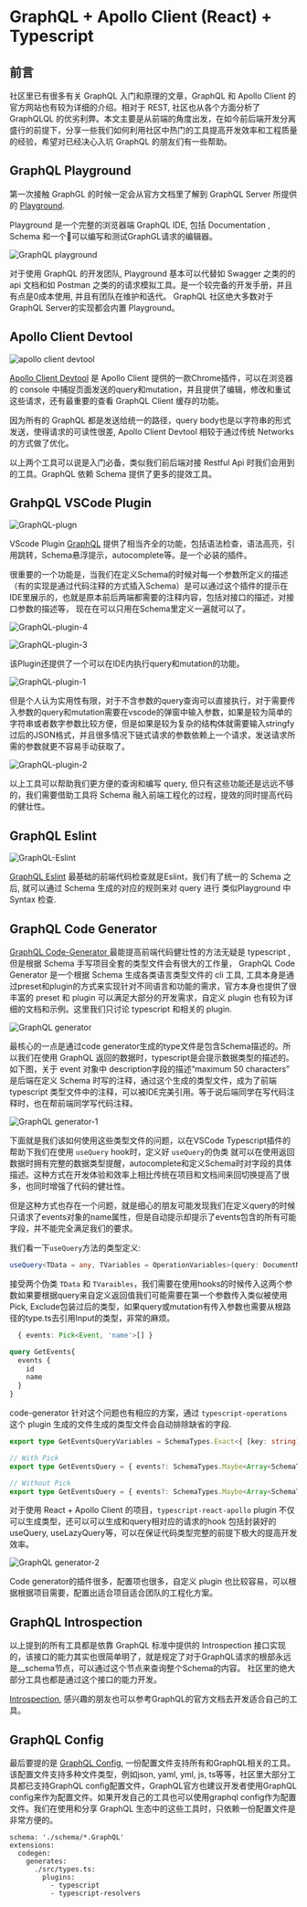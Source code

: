 # GraphQL + Apollo Client (React) + Typescript

## 前言

社区里已有很多有关 GraphQL 入门和原理的文章，GraphQL 和 Apollo Client 的官方网站也有较为详细的介绍。相对于 REST, 社区也从各个方面分析了 GraphQLQL 的优劣利弊。本文主要是从前端的角度出发，在如今前后端开发分离盛行的前提下，分享一些我们如何利用社区中热门的工具提高开发效率和工程质量的经验，希望对已经决心入坑 GraphQL 的朋友们有一些帮助。

## GraphQL Playground

第一次接触 GraphGL 的时候一定会从官方文档里了解到 GraphQL Server 所提供的 [Playground](https://github.com/GraphQL/GraphQL-playground). 

Playground 是一个完整的浏览器端 GraphQL IDE, 包括 Documentation , Schema 和一个可以编写和测试GraphGL请求的编辑器。

![GraphQL playground](img/graphql-playgroundpng "Playground")

对于使用 GraphQL 的开发团队, Playground 基本可以代替如 Swagger 之类的的 api 文档和如 Postman 之类的的请求模拟工具。是一个较完备的开发手册，并且有点是0成本使用, 并且有团队在维护和迭代。 GraphQL 社区绝大多数对于GraphQL Server的实现都会内置 Playground。


## Apollo Client Devtool

![apollo client devtool](/img/devtool.jpg "apollo client devtool")

[Apollo Client Devtool](https://chrome.google.com/webstore/detail/apollo-client-devtools/jdkknkkbebbapilgoeccciglkfbmbnfm) 是 Apollo Client 提供的一款Chrome插件，可以在浏览器的 console 中捕捉页面发送的query和mutation，并且提供了编辑，修改和重试这些请求，还有最重要的查看 GraphQL Client 缓存的功能。

因为所有的 GraphQL 都是发送给统一的路径，query body也是以字符串的形式发送，使得请求的可读性很差, Apollo Client Devtool 相较于通过传统 Networks 的方式做了优化。

以上两个工具可以说是入门必备，类似我们前后端对接 Restful Api 时我们会用到的工具。GraphQL 依赖 Schema 提供了更多的提效工具。

## GrahpQL VSCode Plugin

![GraphQL-plugn](img/plugin.gif "GraphQL plugin")

VScode Plugin [GraphQL](https://marketplace.visualstudio.com/items?itemName=GraphQL.vscode-GraphQL) 提供了相当齐全的功能，包括语法检查，语法高亮，引用跳转，Schema悬浮提示，autocomplete等。是一个必装的插件。

很重要的一个功能是，当我们在定义Schema的时候对每一个参数所定义的描述（有的实现是通过代码注释的方式插入Schema）是可以通过这个插件的提示在IDE里展示的，也就是原本前后两端都需要的注释内容，包括对接口的描述，对接口参数的描述等， 现在在可以只用在Schema里定义一遍就可以了。

![GraphQL-plugin-4](img/plugin_4.png "GraphQL plugin")

![GraphQL-plugin-3](img/plugin_3.png "GraphQL plugin")

该Plugin还提供了一个可以在IDE内执行query和mutation的功能。

![GraphQL-plugin-1](img/plugin_1.png "GraphQL plugin")

但是个人认为实用性有限，对于不含参数的query查询可以直接执行，对于需要传入参数的query和mutation需要在vscode的弹窗中输入参数，如果是较为简单的字符串或者数字参数比较方便，但是如果是较为复杂的结构体就需要输入stringfy过后的JSON格式，并且很多情况下链式请求的参数依赖上一个请求，发送请求所需的参数就更不容易手动获取了。

![GraphQL-plugin-2](img/plugin_2.png "GraphQL plugin")

以上工具可以帮助我们更方便的查询和编写 query, 但只有这些功能还是远远不够的，我们需要借助工具将 Schema 融入前端工程化的过程，提效的同时提高代码的健壮性。

## GraphQL Eslint

![GraphQL-Eslint](img/eslint.gif "GraphQL Eslint")

[GraphQL Eslint](https://github.com/dotansimha/GraphQL-Eslint) 最基础的前端代码检查就是Eslint，我们有了统一的 Schema 之后, 就可以通过 Schema 生成的对应的规则来对 query 进行 类似Playground 中 Syntax 检查. 

## GraphQL Code Generator 

[GraphQL Code-Generator ](https://www.GraphQL-code-generator.com/) 最能提高前端代码健壮性的方法无疑是 typescript , 但是根据 Schema 手写项目全套的类型文件会有很大的工作量， GraphQL Code Generator 是一个根据 Schema 生成各类语言类型文件的 cli 工具, 工具本身是通过preset和plugin的方式来实现针对不同语言和功能的需求，官方本身也提供了很丰富的 preset 和 plugin 可以满足大部分的开发需求，自定义  plugin 也有较为详细的文档和示例。这里我们只讨论 typescript 和相关的 plugin.

![GraphQL generator](img/generator.png "generator")

最核心的一点是通过code generator生成的type文件是包含Schema描述的。所以我们在使用 GraphQL 返回的数据时，typescript是会提示数据类型的描述的。如下图，关于 event 对象中 description字段的描述“maximum 50 characters” 是后端在定义 Schema 时写的注释，通过这个生成的类型文件，成为了前端typescript 类型文件中的注释，可以被IDE完美引用。等于说后端同学在写代码注释时，也在帮前端同学写代码注释。

![GraphQL generator-1](img/generator-1.png "generator-1")

下面就是我们该如何使用这些类型文件的问题，以在VSCode Typescript插件的帮助下我们在使用 `useQuery` hook时，定义好 `useQuery`的伪类 就可以在使用返回数据时拥有完整的数据类型提醒，autocomplete和定义Schema时对字段的具体描述。这种方式在开发体验和效率上相比传统在项目和文档间来回切换提高了很多，也同时增强了代码的健壮性。

但是这种方式也存在一个问题，就是细心的朋友可能发现我们在定义query的时候只请求了events对象的name属性，但是自动提示却提示了events包含的所有可能字段，并不能完全满足我们的要求。

我们看一下`useQuery`方法的类型定义:

```ts
useQuery<TData = any, TVariables = OperationVariables>(query: DocumentNode | TypedDocumentNode<TData, TVariables>, options?: QueryHookOptions<TData, TVariables>): QueryResult<TData, TVariables>;
```

接受两个伪类 `TData` 和 `TVaraibles`，我们需要在使用hooks的时候传入这两个参数如果要根据query来自定义返回值我们可能需要在第一个参数传入类似被使用Pick, Exclude包装过后的类型，如果query或mutation有传入参数也需要从根路径的type.ts去引用Input的类型，非常的麻烦。

```ts
  { events: Pick<Event, 'name'>[] }
```


```GraphQL
query GetEvents{
  events {
    id
    name
  }
}
```

code-generator 针对这个问题也有相应的方案，通过 `typescript-operations` 这个 plugin 生成的文件生成的类型文件会自动排除缺省的字段.

```ts
export type GetEventsQueryVariables = SchemaTypes.Exact<{ [key: string]: never; }>;

// With Pick 
export type GetEventsQuery = { events?: SchemaTypes.Maybe<Array<SchemaTypes.Maybe<Pick<SchemaTypes.Event, 'id' | 'name'>>>> };

// Without Pick
export type GetEventsQuery = { events?: SchemaTypes.Maybe<Array<SchemaTypes.Maybe<{ id: string, name?: SchemaTypes.Maybe<string> }>>> };

```

对于使用 React + Apollo Client 的项目，`typescript-react-apollo` plugin 不仅可以生成类型，还可以可以生成和query相对应的请求的hook 包括封装好的useQuery, useLazyQuery等，可以在保证代码类型完整的前提下极大的提高开发效率。

![GraphQL generator-2](img/generator-2.png "generator-2")

Code generator的插件很多，配置项也很多，自定义 plugin 也比较容易，可以根据根据项目需要，配置出适合项目适合团队的工程化方案。

## GraphQL Introspection 

以上提到的所有工具都是依靠 GraphQL 标准中提供的 Introspection 接口实现的，该接口的能力其实也很简单明了，就是规定了对于GraphQL请求的根部永远是__schema节点，可以通过这个节点来查询整个Schema的内容。 社区里的绝大部分工具也都是通过这个接口的能力开发。

[Introspection](https://GraphQL.org/learn/introspection/), 感兴趣的朋友也可以参考GraphQL的官方文档去开发适合自己的工具。

## GraphQL Config

最后要提的是 [GraphQL Config](https://GraphQL-config.com/introduction), 一份配置文件支持所有和GraphQL相关的工具。该配置文件支持多种文件类型，例如json, yaml, yml, js, ts等等，社区里大部分工具都已支持GraphQL config配置文件，GraphQL官方也建议开发者使用GraphQL config来作为配置文件。如果开发自己的工具也可以使用graphql config作为配置文件。我们在使用和分享 GraphQL 生态中的这些工具时，只依赖一份配置文件是非常方便的。

```
schema: './schema/*.GraphQL'
extensions:
  codegen:
    generates:
      ./src/types.ts:
        plugins:
          - typescript
          - typescript-resolvers
```
